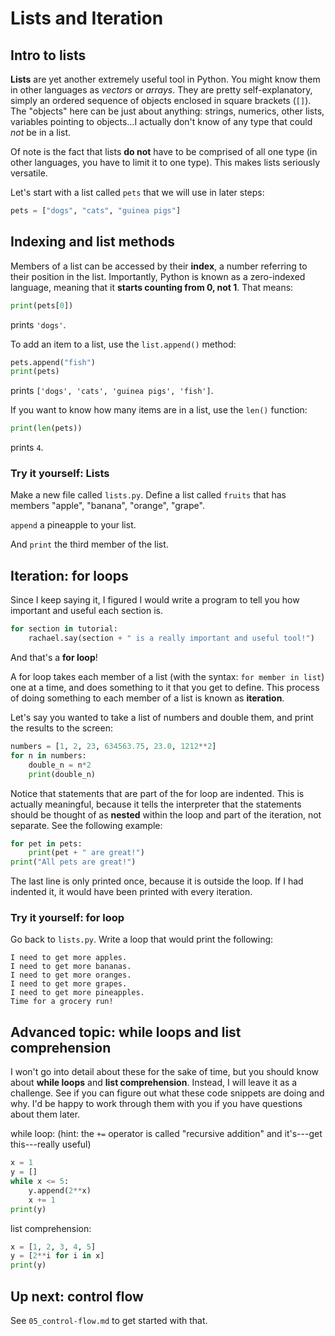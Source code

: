 # Lists and Iteration

## Intro to lists

**Lists** are yet another extremely useful tool in Python. You might know them in other languages as *vectors* or *arrays*. They are pretty self-explanatory, simply an ordered sequence of objects enclosed in square brackets (`[]`). The "objects" here can be just about anything: strings, numerics, other lists, variables pointing to objects...I actually don't know of any type that could *not* be in a list.

Of note is the fact that lists **do not** have to be comprised of all one type (in other languages, you have to limit it to one type). This makes lists seriously versatile.

Let's start with a list called `pets` that we will use in later steps:

```python
pets = ["dogs", "cats", "guinea pigs"]
```

## Indexing and list methods

Members of a list can be accessed by their **index**, a number referring to their position in the list. Importantly, Python is known as a zero-indexed language, meaning that it **starts counting from 0, not 1**. That means:

```python
print(pets[0])
```

prints `'dogs'`.

To add an item to a list, use the `list.append()` method:

```python
pets.append("fish")
print(pets)
```

prints `['dogs', 'cats', 'guinea pigs', 'fish']`.

If you want to know how many items are in a list, use the `len()` function:

```python
print(len(pets))
```

prints `4`.

### Try it yourself: Lists

Make a new file called `lists.py`. Define a list called `fruits` that has members "apple", "banana", "orange", "grape".

`append` a pineapple to your list.

And `print` the third member of the list.

## Iteration: for loops

Since I keep saying it, I figured I would write a program to tell you how important and useful each section is.

```python
for section in tutorial:
    rachael.say(section + " is a really important and useful tool!")
```

And that's a **for loop**!

A for loop takes each member of a list (with the syntax: `for member in list`) one at a time, and does something to it that you get to define. This process of doing something to each member of a list is known as **iteration**.

Let's say you wanted to take a list of numbers and double them, and print the results to the screen:

```python
numbers = [1, 2, 23, 634563.75, 23.0, 1212**2]
for n in numbers:
    double_n = n*2
    print(double_n)
```

Notice that statements that are part of the for loop are indented. This is actually meaningful, because it tells the interpreter that the statements should be thought of as **nested** within the loop and part of the iteration, not separate. See the following example:

```python
for pet in pets:
    print(pet + " are great!")
print("All pets are great!")
```

The last line is only printed once, because it is outside the loop. If I had indented it, it would have been printed with every iteration.

### Try it yourself: for loop

Go back to `lists.py`. Write a loop that would print the following:

    I need to get more apples.
    I need to get more bananas.
    I need to get more oranges.
    I need to get more grapes.
    I need to get more pineapples.
    Time for a grocery run!

## Advanced topic: while loops and list comprehension

I won't go into detail about these for the sake of time, but you should know about **while loops** and **list comprehension**. Instead, I will leave it as a challenge. See if you can figure out what these code snippets are doing and why. I'd be happy to work through them with you if you have questions about them later.

while loop: (hint: the `+=` operator is called "recursive addition" and it's---get this---really useful)

```python
x = 1
y = []
while x <= 5:
    y.append(2**x)
    x += 1
print(y)
```

list comprehension:

```python
x = [1, 2, 3, 4, 5]
y = [2**i for i in x]
print(y)
```

## Up next: control flow

See `05_control-flow.md` to get started with that.
